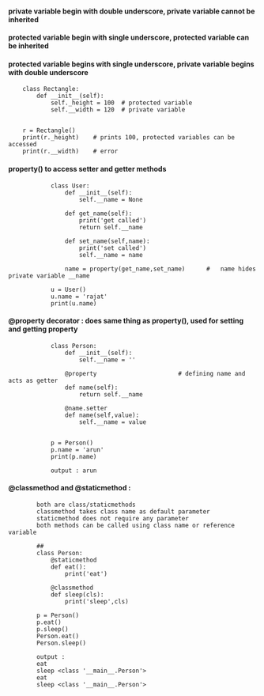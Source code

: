 #### private variable begin with double underscore, private variable cannot be inherited

#### protected variable begin with single underscore, protected variable can be inherited


#### protected variable begins with single underscore, private variable begins with double underscore
    

        class Rectangle:
            def __init__(self):
                self._height = 100  # protected variable
                self.__width = 120  # private variable


        r = Rectangle()
        print(r._height)    # prints 100, protected variables can be accessed
        print(r.__width)    # error 


#### property() to access setter and getter methods

                class User:
                    def __init__(self):
                        self.__name = None

                    def get_name(self):
                        print('get called')
                        return self.__name

                    def set_name(self,name):
                        print('set called')
                        self.__name = name

                    name = property(get_name,set_name)      #   name hides private variable __name

                u = User()
                u.name = 'rajat'
                print(u.name)



#### @property decorator : does same thing as property(), used for setting and getting property


                class Person:
                    def __init__(self):
                        self.__name = ''

                    @property                       # defining name and acts as getter
                    def name(self):
                        return self.__name

                    @name.setter
                    def name(self,value):
                        self.__name = value


                p = Person()
                p.name = 'arun'
                print(p.name)
                
                output : arun
                
                
#### @classmethod and @staticmethod : 
            both are class/staticmethods
            classmethod takes class name as default parameter
            staticmethod does not require any parameter
            both methods can be called using class name or reference variable

            ##
            class Person:
                @staticmethod
                def eat():
                    print('eat')

                @classmethod
                def sleep(cls):
                    print('sleep',cls)

            p = Person()
            p.eat()
            p.sleep()
            Person.eat()
            Person.sleep()
            
            output : 
            eat
            sleep <class '__main__.Person'>
            eat
            sleep <class '__main__.Person'>
